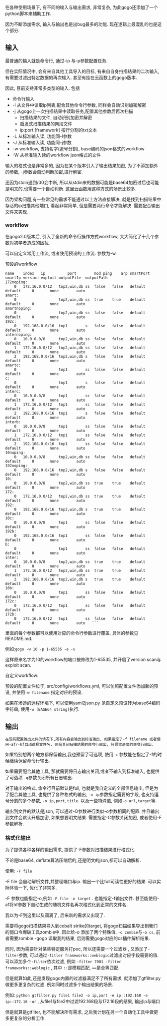 在各种使用场景下, 有不同的输入与输出需求, 非常复杂, 为此gogo还添加了一个python脚本来辅助工作.


因为不断添加需求, 输入与输出也是出bug最多的功能. 现在逻辑上最混乱的也是这个部分.
## 输入
最普通的输入就是命令行, 通过-ip 与-p参数配置任务.

但在实际情况中, 会有来自其他工具导入的目标, 有来自自身扫描结果的二次输入, 有需要过滤出特定数据的再次输入.  甚至有挂在云函数上的gogo版本.

因此, 目前支持非常多类型的输入. 包括

* 命令行输入
* -l 从文件中读取ip列表,配合其他命令行参数, 同样会自动识别加密解密
* -j 从gogo上一次扫描结果中读取任务,配置其他参数后再次扫描
  * 扫描结果的文件, 自动识别加密并解密
  * 启发式扫描结果的网段文件
  * ip:port:[framework] 按行分割的txt文本
* -L 从标准输入读, 功能同-l参数
* -J 从标准输入读, 功能同-j参数
* -w workflow, 支持名字(逗号分割), base编码的json格式的workflow
* -W 从标准输入读的workflow json格式的文件

输入的格式也是非常多的, 因为在某个版本引入了输出结果加密, 为了不添加额外的参数, -j参数会自动判断加密,进行解密. 

还因为stdin遇到/00会中断, 所以从stdin来的数据可能是base64加密过后也可能是明文的,也需要一个自动判断. 这里云函数用这种方式的场景比较多.

因为架构问题,有一些常见的需求不能通过以上方法直接解决, 就是找到扫描结果中存活的ip扫描其他端口, 看起非常简单, 但是需要两行命令才能解决. 需要配合输出文件来实现.

### workflow
在gogo2.0版本后, 引入了全新的命令行操作方式workflow, 大大简化了十几个参数对初学者造成的困扰.

可以自定义常用工作流, 或者使用预设的工作流. 参数为-w.

预设的workflow
```
name	index	ip         	port     	mod	ping	arp	smartPort	smartIp	version	exploit	outputFile	outputPath
172noping: 
	0	172.16.0.0/12  	top2,win,db	ss	false	false	default   	default   	0    	none      	auto      	          	          
smart: 
	0	               	top2,win,db	ss	true	true	default   	default   	0    	none      	auto      	          	          
smartnoping: 
	0	               	top2,win,db	ss	false	false	default   	default   	0    	none      	auto      	          	          
192c: 
	0	192.168.0.0/16 	top1      	s	false	false	default   	default   	0    	none      	auto      	          	          
internoping: 
	0	10.0.0.0/8     	top2,win,db	ss	false	false	default   	default   	0    	none      	auto      	          	          
	1	172.16.0.0/12  	top2,win,db	ss	false	false	default   	default   	0    	none      	auto      	          	          
	2	192.168.0.0/16 	top2,win,db	s	false	false	default   	default   	0    	none      	auto      	          	          
smartc: 
	0	               	top1      	sc	false	false	default   	default   	0    	none      	auto      	          	          
c: 
	0	               	top1      	s	false	false	default   	default   	0    	none      	auto      	          	          
interc: 
	0	10.0.0.0/8     	top1      	sc	false	false	default   	default   	0    	none      	auto      	          	          
	1	172.16.0.0/12  	top1      	sc	false	false	default   	default   	0    	none      	auto      	          	          
	2	192.168.0.0/16 	top1      	s	false	false	default   	default   	0    	none      	auto      	          	          
interb: 
	0	10.0.0.0/8     	top1      	ss	false	false	default   	default   	0    	none      	auto      	          	          
	1	172.16.0.0/12  	top1      	ss	false	false	default   	default   	0    	none      	auto      	          	          
	2	192.168.0.0/16 	top1      	ss	false	false	default   	default   	0    	none      	auto      	          	          
10noping: 
	0	10.0.0.0/8     	top2,win,db	ss	false	false	default   	default   	0    	none      	auto      	          	          
192noping: 
	0	192.168.0.0/16 	top2,win,db	s	false	false	default   	default   	0    	none      	auto      	          	          
10: 
	0	10.0.0.0/8     	top2,win,db	ss	true	true	default   	default   	0    	none      	auto      	          	          
172: 
	0	172.16.0.0/12  	top2,win,db	ss	true	true	default   	default   	0    	none      	auto      	          	          
192: 
	0	192.168.0.0/16 	top2,win,db	s	true	true	default   	default   	0    	none      	auto      	          	          
10c: 
	0	10.0.0.0/8     	top1      	sc	false	false	default   	default   	0    	none      	auto      	          	          
192b: 
	0	192.168.0.0/16 	top1      	ss	false	false	default   	default   	0    	none      	auto      	          	          
b: 
	0	               	top1      	ss	false	false	default   	default   	0    	none      	auto      	          	          
inter: 
	0	10.0.0.0/8     	top2,win,db	ss	true	true	default   	default   	0    	none      	auto      	          	          
	1	172.16.0.0/12  	top2,win,db	ss	true	true	default   	default   	0    	none      	auto      	          	          
	2	192.168.0.0/16 	top2,win,db	s	true	true	default   	default   	0    	none      	auto      	          	          
10b: 
	0	10.0.0.0/8     	top1      	ss	false	false	default   	default   	0    	none      	auto      	          	          
172c: 
	0	172.16.0.0/12  	top1      	sc	false	false	default   	default   	0    	none      	auto      	          	          
172b: 
	0	172.16.0.0/12  	top1      	ss	false	false	default   	default   	0    	none      	auto   ```
```

里面的每个参数都可以使用对应的命令行参数进行覆盖, 具体的参数见README.md.

例如:`gogo -w 10 -p 1-65535 -e -v`

这样原来名字为10的workflow的端口被修改为1-65535, 并开启了version scan与exploit scan.

自定义workflow:

预设的配置文件位于, src/config/workflows.yml, 可以仿照配置文件添加新的预设, 并使用`-w filename` 指定对应的预设.

如果在渗透的远程环境下, 可以使用yaml2json.py 见自定义预设转为base64编码字符串, 使用`-w [BASE64 string]`执行.

## 输出
	在没有配置输出文件的情况下,所有内容会输出到标准输出, 如果指定了-f filename 或者使用-af/-hf自动选择文件名. 则会关闭扫描结果的命令行输出, 只保留进度的命令行输出. 


如果特别想两个地方都保留输出,我也预留了可选项, 使用`-c` 参数能在指定了-f的时候继续保留命令行输出.


如果需要配合其他工具, 那就需要将日志输出关闭,或者不输入到标准输入, 也提供了可选项 `-q`参数关闭所有日志输出.


对于输出的格式, 命令行目前默认是full, 也就是我自定义的全部信息输出, 但是为了配合其他工具, 也提供了各种格式的输出, `-o ip`参数指定需要的字段, 也支持逗号分割的多个参数, `-o ip,port,title`. 以及一些特殊值, 例如`-o url,target`等.


输出到文件的默认是json, 可以通过-O参数进行类似-o参数相同的配置.
并且输出到文件会默认开启加密, 如果想要明文结果. 需要指定-C参数关闭加密, 或者使用-F参数解析.


### 格式化输出
为了提供各种各样的输出需求, 提供了-F参数对扫描结果进行格式化.

不论是base64, deflate算法压缩后的,还是明文的json,都可以自动解析.

使用: `-F file`

-F file 会自动解析文件,并整理端口与ip. 输出一个比full可读性更好的结果. 可以实际体验一下, 优化了非常多.

-F 参数也能指定-o,例如 `-F file -o target` . 也能指定-f输出文件. 甚至能使用-af将hf参数下自动生成的随机文件名再次格式化到正常的文件名.

我以为-F到这里以及圆满了, 后来新的需求又出现了.

需要将gogo扫描结果导入到cobalt strike的target, 将gogo扫描结果导出到我们的弱口令爆破工具zombie中. 因此给-o 添加了两个特殊值, `-o zombie`与`-o cs`, 前者需要zombie -gogo 读取我的结果, 后则需要gogo对应的cs插件解析结果.

同时, 因为需要针对某些特定服务打poc, 所以还需要一个过滤器 , 又添加了`-filter`参数, 可以通过`-fitler frameworks::weblogic`过滤出对应字段需要的值. 可以添加多个`-filter`依次过滤, 例如 `-filter 7001 -filter frameworks::weblogic` , 其中 `::`是模糊匹配, `==`是全等匹配.

但是就算如此,还是发现gogo内置的过滤器满足不了所有需求, 就添加了gtfilter.py做更多更复杂的过滤. 例如同时过滤多个输出结果的场景. 

例如: `python gtfilter.py file1 file2 -o ip,port -e ip::192.168 -e ip::172.16 -or`  , 从file1与file2中过滤192.168段与172.16段的结果, 输出ip与端口

但是就算是gtfilter, 也不能解决所有需求, 之后我计划在另一个自动化工具中做更多更复杂的分析工作.




